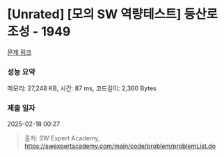 # [Unrated] [모의 SW 역량테스트] 등산로 조성 - 1949 

[문제 링크](https://swexpertacademy.com/main/code/problem/problemDetail.do?contestProbId=AV5PoOKKAPIDFAUq) 

### 성능 요약

메모리: 27,248 KB, 시간: 87 ms, 코드길이: 2,360 Bytes

### 제출 일자

2025-02-18 00:27



> 출처: SW Expert Academy, https://swexpertacademy.com/main/code/problem/problemList.do